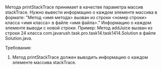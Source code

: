 
Метода printStackTrace принимает в качестве параметра массив stackTrace.
Нужно вывести информацию о каждом элементе массива в формате:
&quot;Метод &lt;имя метода&gt; вызван из строки &lt;номер строки&gt; класса &lt;имя класса&gt; в файле &lt;имя файла&gt;.&quot;
Информацию о каждом элементе выводи с новой строки.
Пример:
Метод addJuice вызван из строки 24 класса com.javarush.task.pro.task14.task1414.Solution в файле Solution.java.


Требования:
1.	Метод printStackTrace должен выводить информацию о каждом элементе массива stackTrace.


